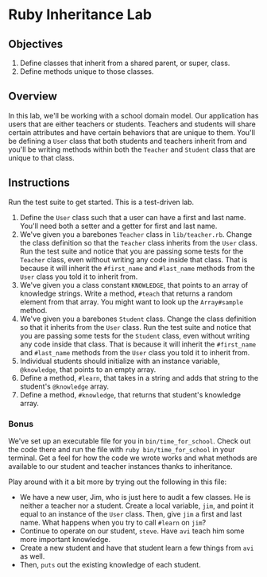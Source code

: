 # Ruby Inheritance Lab

## Objectives

1. Define classes that inherit from a shared parent, or super, class. 
2. Define methods unique to those classes. 


## Overview

In this lab, we'll be working with a school domain model. Our application has
users that are either teachers or students. Teachers and students will share
certain attributes and have certain behaviors that are unique to them. You'll be
defining a `User` class that both students and teachers inherit from and you'll
be writing methods within both the `Teacher` and `Student` class that are unique
to that class. 

## Instructions

Run the test suite to get started. This is a test-driven lab. 

1. Define the `User` class such that a user can have a first and last name.
   You'll need both a setter and a getter for first and last name. 
2. We've given you a barebones `Teacher` class in `lib/teacher.rb`. Change the
   class definition so that the `Teacher` class inherits from the `User` class.
   Run the test suite and notice that you are passing some tests for the
   `Teacher` class, even without writing any code inside that class. That is
   because it will inherit the `#first_name` and `#last_name` methods from the
   `User` class you told it to inherit from. 
3. We've given you a class constant `KNOWLEDGE`, that points to an array of
   knowledge strings. Write a method, `#teach` that returns a random element
   from that array. You might want to look up the `Array#sample` method. 
4. We've given you a barebones `Student` class. Change the class definition so
   that it inherits from the `User` class. Run the test suite and notice that
   you are passing some tests for the `Student` class, even without writing any
   code inside that class. That is because it will inherit the `#first_name` and
   `#last_name` methods from the `User` class you told it to inherit from. 
5. Individual students should initialize with an instance variable,
   `@knowledge`, that points to an empty array. 
6. Define a method, `#learn`, that takes in a string and adds that string to the
   student's `@knowledge` array. 
7. Define a method, `#knowledge`, that returns that student's knowledge array. 

### Bonus

We've set up an executable file for you in `bin/time_for_school`. Check out the
code there and run the file with `ruby bin/time_for_school` in your terminal.
Get a feel for how the code we wrote works and what methods are available to our
student and teacher instances thanks to inheritance. 

Play around with it a bit more by trying out the following in this file:

* We have a new user, Jim, who is just here to audit a few classes. He is
  neither a teacher nor a student. Create a local variable, `jim`, and point it
  equal to an instance of the `User` class. Then, give `jim` a first and last
  name. What happens when you try to call `#learn` on `jim`?
* Continue to operate on our student, `steve`. Have `avi` teach him some more
  important knowledge. 
* Create a new student and have that student learn a few things from `avi` as
  well. 
* Then, `puts` out the existing knowledge of each student. 